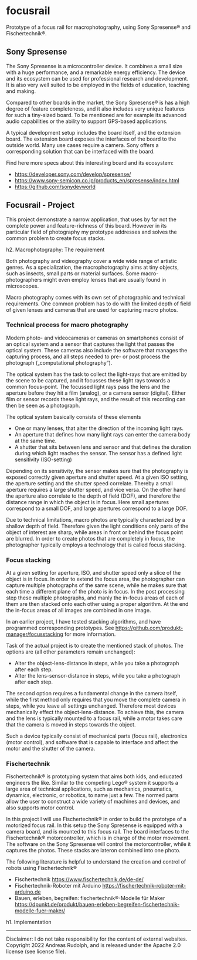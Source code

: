 # focusrail
Prototype of a focus rail for macrophotography, using Sony Spresense® and Fischertechnik®.

## Sony Spresense

The Sony Spresense is a microcontroller device. It combines a small size with a huge performance, and a remarkable energy efficiency. The device and its ecosystem can be used for professional research and development. It is also very well suited to be employed in the fields of education, teaching and making.

Compared to other boards in the market, the Sony Spresense® is has a high degree of feature completeness, and it also includes very unique features for such a tiny-sized board. To be mentioned are for example its advanced audio capabilities or the ability to support GPS-based applications. 

A typical development setup includes the board itself, and the extension board. The extension board exposes the interfaces of the board to the outside world. Many use cases require a camera. Sony offers a corresponding solution that can be interfaced with the board.

Find here more specs about this interesting board and its ecosystem:

* https://developer.sony.com/develop/spresense/
* https://www.sony-semicon.co.jp/products_en/spresense/index.html
* https://github.com/sonydevworld

## Focusrail - Project

This project demonstrate a narrow application, that uses by far not the complete power and feature-richness of this board. However in its particular field of photography my prototype addresses and solves the common problem to create focus stacks.

h2. Macrophotography: The requirement

Both photography and videography cover a wide wide range of artistic genres. As a specialization, the macrophotography aims at tiny objects, such as insects, small parts or material surfaces. Some macro-photographers might even employ lenses that are usually found in microscopes. 

Macro photography comes with its own set of photographic and technical requirements. One common problem has to do with the limited depth of field of given lenses and cameras that are used for capturing macro photos.

### Technical process for macro photography

Modern photo- and videocameras or cameras on smartphones consist of an optical system and a sensor that captures the light that passes the optical system. These cameras also include the software that manages the capturing process, and all steps needed to pre- or post process the photograph („computational photography“).

The optical system has the task to collect the light-rays that are emitted by the scene to be captured, and it focusses these light rays towards a common focus-point. The focussed light rays pass the lens and the aperture before they hit a film (analog), or a camera sensor (digital). Either film or sensor records these light rays, and the result of this recording can then be seen as a photograph.

The optical system basically consists of these elements

- One or many lenses, that alter the direction of the incoming light rays. 
- An aperture that defines how many light rays can enter the camera body at the same time.
- A shutter that sits between lens and sensor and that defines the duration during which light reaches the sensor. The sensor has a defined light sensitivity (ISO-setting)
 
Depending on its sensitivity, the sensor makes sure that the photography is exposed correctly given aperture and shutter speed. At a given ISO setting, the aperture setting and the shutter speed correlate. Thereby a small aperture requires a large shutter speed, and vice versa. On the other hand the aperture also correlate to the depth of field (DOF), and therefore the distance range in which the object is in focus. Here small apertures correspond to a small DOF, and large apertures correspond to a large DOF.

Due to technical limitations, macro photos are typically characterized by a shallow depth of field. Therefore given the light conditions only parts of the object of interest are sharp, while areas in front or behind the focus point are blurred. In order to create photos that are completely in focus, the photographer typically employs a technology that is called focus stacking.

### Focus stacking

At a given setting for aperture, ISO, and shutter speed only a slice of the object is in focus. In order to extend the focus area, the photographer can capture multiple photographs of the same scene, while he makes sure that each time a different plane of the photo is in focus. In the post processing step these multiple photographs, and manly the in-focus areas of each of them are then stacked onto each other using a proper algorithm. At the end the in-focus areas of all images are combined in one image.

In an earlier project, I have tested stacking algorithms, and have programmed corresponding prototypes. See https://github.com/produkt-manager/focusstacking for more information.

Task of the actual project is to create the mentioned stack of photos. The options are (all other parameters remain unchanged):

- Alter the object-lens-distance in steps, while you take a photograph after each step.
- Alter the lens-sensor-distance in steps, while you take a photograph after each step.

The second option requires a fundamental change in the camera itself, while the first method only requires that you move the complete camera in steps, while you leave all settings unchanged. Therefore most devices mechanically effect the  object-lens-distance. To achieve this, the camera and the lens is typically mounted to a focus rail, while a motor takes care that the camera is moved in steps towards the object.

Such a device typically consist of mechanical parts (focus rail), electronics (motor control), and software that is capable to interface and affect the motor and the shutter of the camera.

### Fischertechnik

Fischertechnik® is prototyping system that aims both kids, and educated engineers the like. Similar to the competing Lego® system it supports a large area of technical applications, such as mechanics, pneumatics, dynamics, electronic, or robotics, to name just a few. The normed parts allow the user to construct a wide variety of machines and devices, and also supports motor control.

In this project I will use Fischertechnik® in order to build the prototype of a motorized focus rail. In this setup the Sony Spresense is equipped with a camera board, and is mounted to this focus rail. The board interfaces to the Fischertechnik® motorcontroller, which is in charge of the motor movement. The software on the Sony Spresense will control the motorcontroller, while it captures the photos. These stacks are lateron combined into one photo.

The following literature is helpful to understand the creation and control of robots using Fischertechnik®
- Fischertechnik https://www.fischertechnik.de/de-de/
- Fischertechnik-Roboter mit Arduino https://fischertechnik-roboter-mit-arduino.de
- Bauen, erleben, begreifen: fischertechnik®-Modelle für Maker https://dpunkt.de/produkt/bauen-erleben-begreifen-fischertechnik-modelle-fuer-maker/

h1. Implementation


--- 
Disclaimer: I do not take responsibility for the content of external websites.
Copyright 2022 Andreas Rudolph, and is released under the Apache 2.0 license (see license file).
